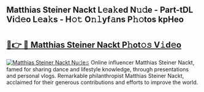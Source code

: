 ## Matthias Steiner Nackt L𝚎a𝚔ed N𝚞𝚍e - Part-tDL Vi𝚍𝚎o L𝚎a𝚔s - H𝚘𝚝 O𝚗𝚕yf𝚊ns P𝚑𝚘tos kpHeo

# <h2><a href="http://kf95jl.oniu.top/?m=Matthias+Steiner+Nackt">🔗👉 🔴 Matthias Steiner Nackt P𝚑ot𝚘𝚜 V𝚒d𝚎o</a></h2>

[![Matthias Steiner Nackt Nu𝚍e𝚜](https://i.imgur.com/0qMVB7G.gif)](http://kf95jl.oniu.top/?m=Matthias+Steiner+Nackt)
Online influencer Matthias Steiner Nackt, famed for sharing dance and lifestyle knowledge, through presentations and personal vlogs. Remarkable philanthropist Matthias Steiner Nackt, acclaimed for their generous contributions and efforts to improve the world.  
